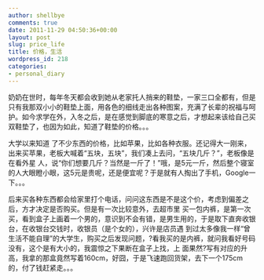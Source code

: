 ```yaml
---
author: shellbye
comments: true
date: 2011-11-29 04:50:36+00:00
layout: post
slug: price_life
title: 价格，生活
wordpress_id: 218
categories:
- personal_diary
---
```


奶奶在世时，每年冬天都会收到她从老家托人捎来的鞋垫，一家三口全都有，但是只有我那双小小的鞋垫上面，用各色的细线走出各种图案，充满了长辈的祝福与呵 护。如今求学在外，入冬之后，是在感觉到脚底的寒意之后，才想起来该给自己买双鞋垫了，也因为如此，知道了鞋垫的价格。。。  
  
大学以来知道 了不少东西的价格，比如苹果，比如各种衣服。还记得大一刚来，出来买苹果，老板大喊着“五块，五块”，我们凑上去问，“五块几斤？”，老板像是在看外星 人，说“你们想要几斤？当然是一斤了！”哦，是5元一斤，然后整个寝室的人大眼瞪小眼，这5元是贵呢，还是便宜呢？于是就有人掏出了手机，Google一 下。。。  
  
后来买各种东西都会给家里打个电话，问问这东西是不是这个价，考虑到偏差之后，方才决定是否购买。但是有一次比较意外，去超市里 买一包内裤，是第一次买，看到盒子上画着一个男的，意识到不会有错，是男生用的，于是取下直奔收银台，在收银台交钱时，收银员（是个女的），兴许是店员遇 到过太多像我一样“曾生活不能自理”的大学生，购买之后发现问题，?看我买的是内裤，就问我看好号码没有，这个是有大小的，我震惊之下果断在盒子上找，上 面果然?写有对应的升高，我拿的那盒竟然写着160cm，好囧，于是飞速跑回货架，去下一个175cm的，付了钱赶紧走。。。
